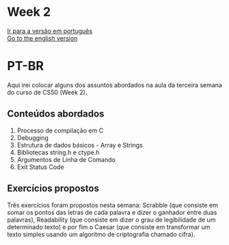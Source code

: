 # Week 2
[Ir para a versão em português](#PT-BR) </br>
[Go to the english version](#EN-US)

# PT-BR
Aqui irei colocar alguns dos assuntos abordados na aula da terceira semana do curso de CS50 (Week 2). </br>

## Conteúdos abordados
1. Processo de compilação em C
2. Debugging
3. Estrutura de dados básicos - Array e Strings
4. Bibliotecas string.h e ctype.h
5. Argumentos de Linha de Comando
6. Exit Status Code

## Exercícios propostos
Três exercícios foram propostos nesta semana: Scrabble (que consiste em somar os pontos das letras de cada palavra e dizer o ganhador entre duas palavras), Readability (que consiste em dizer o grau de legibilidade de um determinado texto) e por fim o Caesar (que consiste em transformar um texto simples usando um algoritmo de criptografia chamado cifra).
